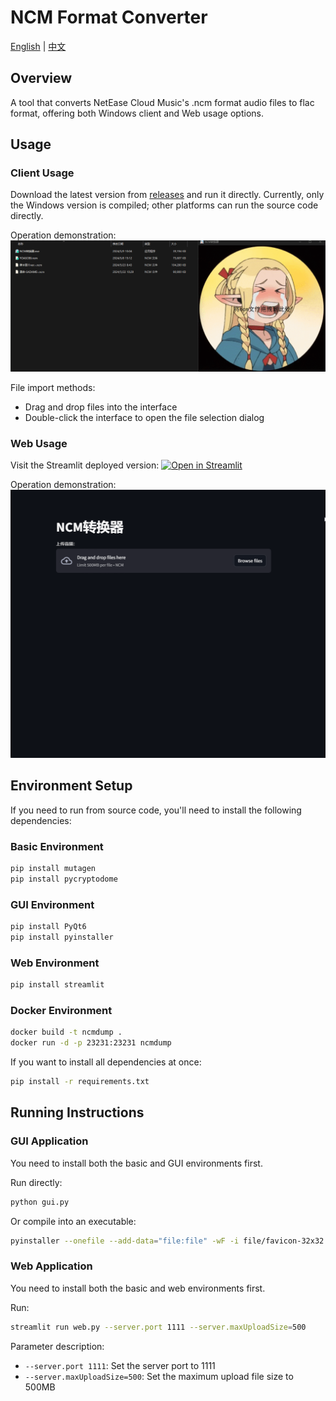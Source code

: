# NCM Format Converter

[English](./README_EN.md) | [中文](./README.md)

## Overview

A tool that converts NetEase Cloud Music's .ncm format audio files to flac format, offering both Windows client and Web usage options.

## Usage

### Client Usage

Download the latest version from [releases](https://github.com/lissettecarlr/ncmdump/releases) and run it directly. Currently, only the Windows version is compiled; other platforms can run the source code directly.

Operation demonstration:
![Client Demo](./file/s3.gif)

File import methods:
* Drag and drop files into the interface
* Double-click the interface to open the file selection dialog

### Web Usage

Visit the Streamlit deployed version: [![Open in Streamlit](https://static.streamlit.io/badges/streamlit_badge_black_white.svg)](https://ncmdump.streamlit.app/)

Operation demonstration:
![Web Demo](./file/s2.gif)

## Environment Setup

If you need to run from source code, you'll need to install the following dependencies:

### Basic Environment

```bash
pip install mutagen
pip install pycryptodome
```

### GUI Environment

```bash
pip install PyQt6
pip install pyinstaller
```

### Web Environment

```bash
pip install streamlit
```

### Docker Environment

```bash
docker build -t ncmdump .
docker run -d -p 23231:23231 ncmdump
```

If you want to install all dependencies at once:

```bash
pip install -r requirements.txt
```

## Running Instructions

### GUI Application

You need to install both the basic and GUI environments first.

Run directly:
```bash
python gui.py
```

Or compile into an executable:
```bash
pyinstaller --onefile --add-data="file:file" -wF -i file/favicon-32x32.png -n "NCM Converter" .\gui.py
```

### Web Application

You need to install both the basic and web environments first.

Run:
```bash
streamlit run web.py --server.port 1111 --server.maxUploadSize=500
```

Parameter description:
- `--server.port 1111`: Set the server port to 1111
- `--server.maxUploadSize=500`: Set the maximum upload file size to 500MB